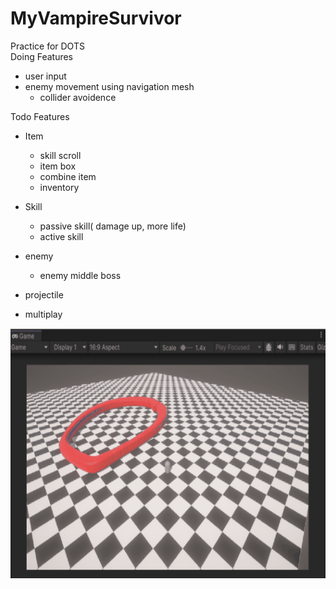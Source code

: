 # MyVampireSurvivor
Practice for DOTS <br>
Doing Features
+ user input
+ enemy movement using navigation mesh
  + collider avoidence

Todo Features
+ Item
  + skill scroll
  + item box
  + combine item
  + inventory

+ Skill
  + passive skill( damage up, more life)
  + active skill

+ enemy
  + enemy middle boss

+ projectile

+ multiplay
<img width="600" height="400" src="https://github.com/jjr2930/MyVampireSurvivor/blob/main/ReadmeResources/20231027.gif?raw=true"/>
